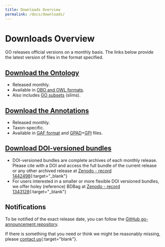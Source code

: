 ```yaml
---
title: Downloads Overview
permalink: /docs/downloads/
---
```

# Downloads Overview
GO releases official versions on a monthly basis.  The links below provide the latest version of files in the format specified.

## [Download the Ontology](/docs/download-ontology/)
+ Released monthly.
+ Available in [OBO and OWL formats](/docs/go-file-format-guide/).
+ Also includes [GO subsets](/docs/go-subset-guide/) (slims).

## [Download the Annotations](/docs/download-go-annotations/) 
+ Released monthly.
+ Taxon-specific.
+ Available in [GAF format](/docs/go-annotation-file-gaf-format-21/) and [GPAD](/docs/gene-product-association-data-gpad-format/)+[GPI](/docs/gene-product-information-gpi-format/) files. 

<!--Versioned and browsable releases are available at <a href="http://release.geneontology.org">http://release.geneontology.org</a>.
We make new versions available approximately every month.-->

<!--The site <a href="http://current.geneontology.org">http://current.geneontology.org</a> is always the last official release made available at <a href="http://release.geneontology.org">http://release.geneontology.org</a>.-->

<!--We will soon add more documentation about the structure of these repositories.-->

## <a href="https://zenodo.org/record/1343652">Download DOI-versioned bundles</a>

+ DOI-versioned bundles are complete archives of each monthly release. Please cite with a DOI and access the full bundle of the current release or any other archived release at [Zenodo - record 1442498](https://zenodo.org/record/1442498){:target="_blank"}
+ For users interested in a smaller or more flexible DOI versioned bundles, we offer holey (reference) BDBag at [Zenodo - record 1343128](https://zenodo.org/record/1343128"){:target="_blank"} 

## Notifications
To be notified of the exact release date, you can follow the <a href="https://github.com/geneontology/go-announcements">GitHub go-announcement repository</a>.

If there is something that you need or think we might be reasonably missing, please [contact us](http://help.geneontology.org "contact us"){:target="blank"}.
